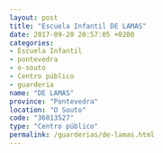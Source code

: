 ```yaml
---
layout: post
title: "Escuela Infantil DE LAMAS"
date: 2017-09-20 20:57:05 +0200
categories:
- Escuela Infantil
- pontevedra
- o-souto
- Centro público
- guarderia
name: "DE LAMAS"
province: "Pontevedra"
location: "O Souto"
code: "36013527"
type: "Centro público"
permalink: /guarderias/de-lamas.html
---
```

